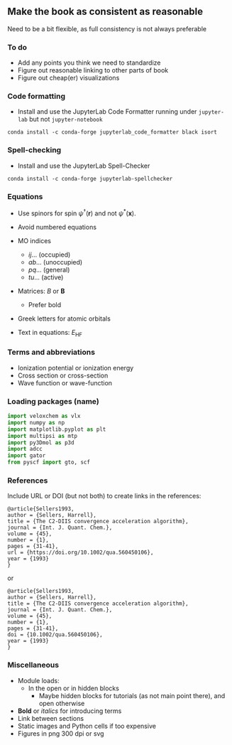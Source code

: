 ## Make the book as consistent as reasonable

Need to be a bit flexible, as full consistency is not always preferable

### To do

- Add any points you think we need to standardize
- Figure out reasonable linking to other parts of book
- Figure out cheap(er) visualizations

### Code formatting

- Install and use the JupyterLab Code Formatter running under `jupyter-lab` but not `jupyter-notebook`

```
conda install -c conda-forge jupyterlab_code_formatter black isort
```

### Spell-checking

- Install and use the JupyterLab Spell-Checker

```
conda install -c conda-forge jupyterlab-spellchecker
```


### Equations

- Use spinors for spin $\psi^\dagger(\mathbf{r})$ and not $\psi^\ast(\mathbf{x})$.

- Avoid numbered equations

- MO indices
    - $ij...$ (occupied)
    - $ab...$ (unoccupied)
    - $pq...$ (general)
    - $tu...$ (active)
- Matrices: $B$ or $\mathbf{B}$
    - Prefer bold 

- Greek letters for atomic orbitals

- Text in equations: $E_{\mathrm{HF}}$

### Terms and abbreviations

- Ionization potential or ionization energy
- Cross section or cross-section
- Wave function or wave-function


### Loading packages (name)

```python
import veloxchem as vlx
import numpy as np
import matplotlib.pyplot as plt
import multipsi as mtp
import py3Dmol as p3d
import adcc
import gator
from pyscf import gto, scf
```

### References

Include URL or DOI (but not both) to create links in the references:
```
@article{Sellers1993,
author = {Sellers, Harrell},
title = {The C2-DIIS convergence acceleration algorithm},
journal = {Int. J. Quant. Chem.},
volume = {45},
number = {1},
pages = {31-41},
url = {https://doi.org/10.1002/qua.560450106},
year = {1993}
}
```

or 
```
@article{Sellers1993,
author = {Sellers, Harrell},
title = {The C2-DIIS convergence acceleration algorithm},
journal = {Int. J. Quant. Chem.},
volume = {45},
number = {1},
pages = {31-41},
doi = {10.1002/qua.560450106},
year = {1993}
}
```


### Miscellaneous

- Module loads:
    - In the open or in hidden blocks
        - Maybe hidden blocks for tutorials (as not main point there), and open otherwise
- **Bold** or *italics* for introducing terms
- Link between sections
- Static images and Python cells if too expensive
- Figures in png 300 dpi or svg

